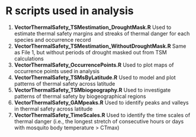 # R scripts used in analysis

1. **VectorThermalSafety_TSMestimation_DroughtMask.R**   Used to estimate thermal safety margins and streaks of thermal danger for each species and occurrence record 
2. **VectorThermalSafety_TSMestimation_WithoutDroughtMask.R**   Same as File 1, but without periods of drought masked out from TSM calculations
3. **VectorThermalSafety_OccurrencePoints.R**   Used to plot maps of occurrence points used in analysis
4. **VectorThermalSafety_TSMsByLatitude.R**   Used to model and plot patterns of thermal safety across latitude
5. **VectorThermalSafety_TSMbiogeography.R**   Used to investigate patterns of thermal safety by biogeographical regions
6. **VectorThermalSafety_GAMpeaks.R**   Used to identify peaks and valleys in thermal safety across latitude
7. **VectorThermalSafety_TimeScales.R** Used to identify the time scales of thermal danger (i.e., the longest stretch of consecutive hours or days with mosquito body temperature > CTmax)
